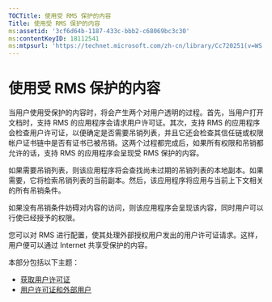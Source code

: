```yaml
---
TOCTitle: 使用受 RMS 保护的内容
Title: 使用受 RMS 保护的内容
ms:assetid: '3cf6d64b-1187-433c-bbb2-c68069bc3c30'
ms:contentKeyID: 18112541
ms:mtpsurl: 'https://technet.microsoft.com/zh-cn/library/Cc720251(v=WS.10)'
---
```


使用受 RMS 保护的内容
=====================

当用户使用受保护的内容时，将会产生两个对用户透明的过程。首先，当用户打开文档时，支持 RMS 的应用程序会请求用户许可证。其次，支持 RMS 的应用程序会检查用户许可证，以便确定是否需要吊销列表，并且它还会检查其信任链或权限帐户证书链中是否有证书已被吊销。这两个过程都完成后，如果所有权限和吊销都允许的话，支持 RMS 的应用程序会呈现受 RMS 保护的内容。

如果需要吊销列表，则该应用程序将会查找尚未过期的吊销列表的本地副本。如果需要，它将检索吊销列表的当前副本。然后，该应用程序将应用与当前上下文相关的所有吊销条件。

如果没有吊销条件妨碍对内容的访问，则该应用程序会呈现该内容，同时用户可以行使已经授予的权限。

您可以对 RMS 进行配置，使其处理外部授权用户发出的用户许可证请求。这样，用户便可以通过 Internet 共享受保护的内容。

本部分包括以下主题：

-   [获取用户许可证](https://technet.microsoft.com/0b6cde34-418a-4dee-9d27-b65b93b535ac)
-   [用户许可证和外部用户](https://technet.microsoft.com/02db9bda-180e-438f-863d-26252083a471)
